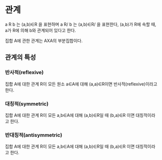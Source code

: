 # 관계
a R b 는 (a,b)∈R 을 표현하며
a R/ b 는 (a,b)∈R/ 을 표현한다,
(a,b)가 R에 속할 때, a가 R에 의해 b와 관계되어 있다고 한다.

집합 A에 관한 관계는 AXA의 부분집합이다.
## 관계의 특성
### 반사적(reflexive)
집합 A에 대한 관계 R이 모든 원소 a∈A에 대해 (a,a)∈R이면 반사적(reflexive)이라고 한다.
### 대칭적(symmetric)
집합 A에 대한 관계 R이 모든 a,b∈A에 대해 (a,b)∈R일 때 (b,a)∈R 이면 대칭적이라고 한다.
### 반대칭적(antisymmetric)
집합 A에 대한 관계 R이 모든 a,b∈A에 대해 (a,b)∈R일 때 (b,a)∈R 이면 대칭적이라고 한다.
